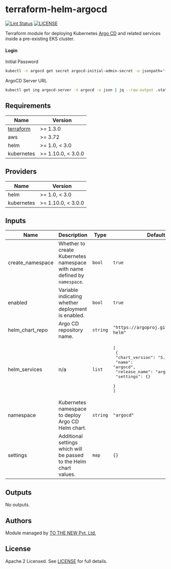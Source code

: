# terraform-helm-argocd

[![Lint Status](https://github.com/tothenew/terraform-aws-template/workflows/Lint/badge.svg)](https://github.com/tothenew/terraform-aws-template/actions)
[![LICENSE](https://img.shields.io/github/license/tothenew/terraform-aws-template)](https://github.com/tothenew/terraform-aws-template/blob/master/LICENSE)

Terraform module for deploying Kubernetes [Argo CD](https://argoproj.github.io/argo-cd/) and related services inside a pre-existing EKS cluster.

#### Login

Initial Password
```bash
kubectl -n argocd get secret argocd-initial-admin-secret -o jsonpath="{.data.password}" | base64 -d
```

ArgoCD Server URL
```bash
kubectl get ing argocd-server -n argocd -o json | jq --raw-output .status.loadBalancer.ingress[0].hostname
```

<!-- BEGIN_TF_DOCS -->
## Requirements

| Name | Version |
|------|---------|
| <a name="requirement_terraform"></a> [terraform](#requirement\_terraform) | >= 1.3.0 |
| aws | >= 3.72 |
| helm | >= 1.0, < 3.0 |
| kubernetes | >= 1.10.0, < 3.0.0 |

## Providers

| Name | Version |
|------|---------|
| helm | >= 1.0, < 3.0 |
| kubernetes | >= 1.10.0, < 3.0.0 |

## Inputs

| Name | Description | Type | Default | Required |
|------|-------------|------|---------|:--------:|
| create\_namespace | Whether to create Kubernetes namespace with name defined by `namespace`. | `bool` | `true` | no |
| enabled | Variable indicating whether deployment is enabled. | `bool` | `true` | no |
| helm\_chart\_repo | Argo CD repository name. | `string` | `"https://argoproj.github.io/argo-helm"` | no |
| helm\_services | n/a | `list` | <pre>[<br>  {<br>    "chart_version": "5.16.1",<br>    "name": "argocd",<br>    "release_name": "argo-cd",<br>    "settings": {}<br>  }<br>]</pre> | no |
| namespace | Kubernetes namespace to deploy Argo CD Helm chart. | `string` | `"argocd"` | no |
| settings | Additional settings which will be passed to the Helm chart values. | `map` | `{}` | no |

## Outputs

No outputs.
<!-- END_TF_DOCS -->

## Authors

Module managed by [TO THE NEW Pvt. Ltd.](https://github.com/tothenew)

## License

Apache 2 Licensed. See [LICENSE](https://github.com/tothenew/terraform-aws-template/blob/main/LICENSE) for full details.
